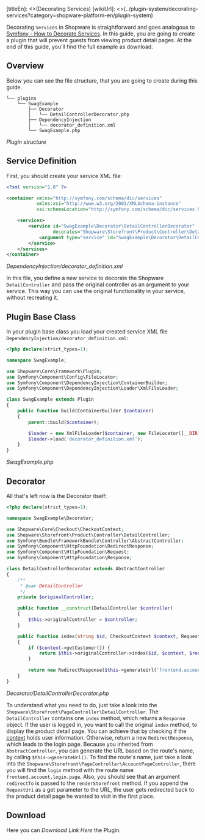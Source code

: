 [titleEn]: <>(Decorating Services)
[wikiUrl]: <>(../plugin-system/decorating-services?category=shopware-platform-en/plugin-system)

Decorating `Services` in Shopware is straightforward and goes analogous to [Symfony - How to Decorate Services](https://symfony.com/doc/current/service_container/service_decoration.html).
In this guide, you are going to create a plugin that will prevent guests from viewing product detail pages.
At the end of this guide, you'll find the full example as download.

## Overview
Below you can see the file structure, that you are going to create during this guide.

```
└── plugins
    └── SwagExample
        ├── Decorator
        │   └── DetailControllerDecorator.php
        ├── DependencyInjection
        │   └── decorator_definition.xml
        └── SwagExample.php
```
*Plugin structure*

## Service Definition
First, you should create your service XML file:

```xml
<?xml version="1.0" ?>

<container xmlns="http://symfony.com/schema/dic/services"
           xmlns:xsi="http://www.w3.org/2001/XMLSchema-instance"
           xsi:schemaLocation="http://symfony.com/schema/dic/services http://symfony.com/schema/dic/services/services-1.0.xsd">

    <services>
        <service id="SwagExample\Decorator\DetailControllerDecorator"
                 decorates="Shopware\Storefront\Product\Controller\DetailController">
            <argument type="service" id="SwagExample\Decorator\DetailControllerDecorator.inner"/>
        </service>
    </services>
</container>
```
*DependencyInjection/decorator_definition.xml*

In this file, you define a new service to decorate the Shopware `DetailController` and pass the original controller
as an argument to your service. This way you can use the original functionality in your service, without recreating it.

## Plugin Base Class
In your plugin base class you load your created service XML file `DependencyInjection/decorator_definition.xml`:

```php
<?php declare(strict_types=1);

namespace SwagExample;

use Shopware\Core\Framework\Plugin;
use Symfony\Component\Config\FileLocator;
use Symfony\Component\DependencyInjection\ContainerBuilder;
use Symfony\Component\DependencyInjection\Loader\XmlFileLoader;

class SwagExample extends Plugin
{
    public function build(ContainerBuilder $container)
    {
        parent::build($container);

        $loader = new XmlFileLoader($container, new FileLocator([__DIR__ . '/DependencyInjection']));
        $loader->load('decorator_definition.xml');
    }
}
```
*SwagExample.php*

## Decorator
All that's left now is the Decorator itself:

```php
<?php declare(strict_types=1);

namespace SwagExample\Decorator;

use Shopware\Core\Checkout\CheckoutContext;
use Shopware\Storefront\Product\Controller\DetailController;
use Symfony\Bundle\FrameworkBundle\Controller\AbstractController;
use Symfony\Component\HttpFoundation\RedirectResponse;
use Symfony\Component\HttpFoundation\Request;
use Symfony\Component\HttpFoundation\Response;

class DetailControllerDecorator extends AbstractController
{
    /**
     * @var DetailController
     */
    private $originalController;

    public function __construct(DetailController $controller)
    {
        $this->originalController = $controller;
    }

    public function index(string $id, CheckoutContext $context, Request $request): Response
    {
        if ($context->getCustomer()) {
            return $this->originalController->index($id, $context, $request);
        }

        return new RedirectResponse($this->generateUrl('frontend.account.login.page', ['redirectTo' => $request->getRequestUri()]));
    }
}
```
*Decorator/DetailControllerDecorator.php*

To understand what you need to do, just take a look into the `Shopware\Storefront\PageController\DetailController`.
The `DetailController` contains one `index` method, which returns a `Response` object.
If the user is logged in, you want to call the original `index` method, to display the product detail page.
You can achieve that by checking if the [context](../1-getting-started/20-getting-started.md#context) holds user information.
Otherwise, return a new `RedirectResponse`, which leads to the login page.
Because you inherited from `AbstractController`, you can generate the URL based on the route's name, by calling `$this->generateUrl()`.
To find the route's name, just take a look into the `Shopware\Storefront\PageController\AccountPageController`,
there you will find the `login` method with the route name `frontend.account.login.page`. Also, you should see that an argument `redirectTo` is passed to the `renderStorefront` method. If you append the `RequestUri` as a get parameter to the URL,
the user gets redirected back to the product detail page he wanted to visit in the first place.


## Download
Here you can *Download Link Here* the Plugin.